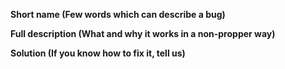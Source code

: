 **Short name (Few words which can describe a bug)**



**Full description (What and why it works in a non-propper way)**



**Solution (If you know how to fix it, tell us)**
